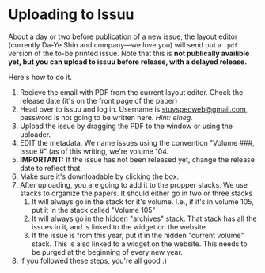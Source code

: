 # Uploading to Issuu

About a day or two before publication of a new issue, the layout editor (currently Da-Ye Shin and company—we love you) will send out a `.pdf` version of the to-be printed issue. Note that this is **not publically availible yet, but you can upload to issuu before release, with a delayed release.**

Here's how to do it.

1. Recieve the email with PDF from the current layout editor. Check the release date (it's on the front page of the paper)
2. Head over to issuu and log in. Username is stuyspecweb@gmail.com, password is not going to be written here. *Hint: eineg.*
3. Upload the issue by dragging the PDF to the window or using the uploader.
4. EDIT the metadata. We name issues using the convention "Volume ###, Issue #" (as of this writing, we're volume 104.
5. **IMPORTANT:** If the issue has not been released yet, change the release date to reflect that.
6. Make sure it's downloadable by clicking the box.
7. After uploading, you are going to add it to the propper stacks. We use stacks to organize the papers. It should either go in two or three stacks
    1. It will always go in the stack for it's volume. I.e., if it's in volume 105, put it in the stack called "Volume 105"
    2. It will always go in the hidden "archives" stack. That stack has all the issues in it, and is linked to the widget on the website.
    3. If the issue is from this year, put it in the hidden "current volume" stack. This is also linked to a widget on the website. This needs to be purged at the beginning of every new year.
8. If you followed these steps, you're all good :)

